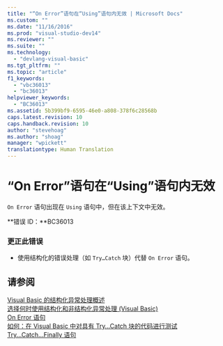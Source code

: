 ```yaml
---
title: "“On Error”语句在“Using”语句内无效 | Microsoft Docs"
ms.custom: ""
ms.date: "11/16/2016"
ms.prod: "visual-studio-dev14"
ms.reviewer: ""
ms.suite: ""
ms.technology: 
  - "devlang-visual-basic"
ms.tgt_pltfrm: ""
ms.topic: "article"
f1_keywords: 
  - "vbc36013"
  - "bc36013"
helpviewer_keywords: 
  - "BC36013"
ms.assetid: 5b399bf9-6595-46e0-a808-378f6c28568b
caps.latest.revision: 10
caps.handback.revision: 10
author: "stevehoag"
ms.author: "shoag"
manager: "wpickett"
translationtype: Human Translation
---
```

# “On Error”语句在“Using”语句内无效
`On Error` 语句出现在 `Using` 语句中，但在该上下文中无效。  
  
 **错误 ID：**BC36013  
  
### 更正此错误  
  
-   使用结构化的错误处理（如 `Try…Catch` 块）代替 `On Error` 语句。  
  
## 请参阅  
 [Visual Basic 的结构化异常处理概述](http://msdn.microsoft.com/zh-cn/bb81af80-a735-4873-9711-6151a48e418a)   
 [选择何时使用结构化和非结构化异常处理 \(Visual Basic\)](http://msdn.microsoft.com/zh-cn/e897d7ca-07e8-45dd-8a6d-a5b2a2fc9b9a)   
 [On Error 语句](../../visual-basic/language-reference/statements/on-error-statement.md)   
 [如何：在 Visual Basic 中对具有 Try…Catch 块的代码进行测试](http://msdn.microsoft.com/zh-cn/8368e205-ed73-4185-a247-af84fb4fafa9)   
 [Try...Catch...Finally 语句](../../visual-basic/language-reference/statements/try-catch-finally-statement.md)